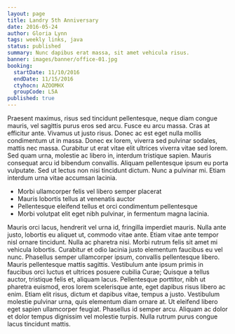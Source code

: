 ```yaml
---
layout: page
title: Landry 5th Anniversary
date: 2016-05-24
author: Gloria Lynn
tags: weekly links, java
status: published
summary: Nunc dapibus erat massa, sit amet vehicula risus.
banner: images/banner/office-01.jpg
booking:
  startDate: 11/10/2016
  endDate: 11/15/2016
  ctyhocn: AZOOMHX
  groupCode: L5A
published: true
---
```

Praesent maximus, risus sed tincidunt pellentesque, neque diam congue mauris, vel sagittis purus eros sed arcu. Fusce eu arcu massa. Cras at efficitur ante. Vivamus ut justo risus. Donec ac est eget nulla mollis condimentum ut in massa. Donec ex lorem, viverra sed pulvinar sodales, mattis nec massa. Curabitur ut erat vitae elit ultrices viverra vitae sed lorem. Sed quam urna, molestie ac libero in, interdum tristique sapien. Mauris consequat arcu id bibendum convallis. Aliquam pellentesque ipsum eu porta vulputate. Sed ut lectus non nisi tincidunt dictum. Nunc a pulvinar mi. Etiam interdum urna vitae accumsan lacinia.

* Morbi ullamcorper felis vel libero semper placerat
* Mauris lobortis tellus at venenatis auctor
* Pellentesque eleifend tellus et orci condimentum pellentesque
* Morbi volutpat elit eget nibh pulvinar, in fermentum magna lacinia.

Mauris orci lacus, hendrerit vel urna id, fringilla imperdiet mauris. Nulla ante justo, lobortis eu aliquet ut, commodo vitae ante. Etiam vitae ante tempor nisl ornare tincidunt. Nulla ac pharetra nisi. Morbi rutrum felis sit amet mi vehicula lobortis. Curabitur et odio lacinia justo elementum faucibus eu vel nunc. Phasellus semper ullamcorper ipsum, convallis pellentesque libero. Mauris pellentesque mattis sagittis. Vestibulum ante ipsum primis in faucibus orci luctus et ultrices posuere cubilia Curae;
Quisque a tellus auctor, tristique felis et, aliquam lacus. Pellentesque porttitor, nibh ut pharetra euismod, eros lorem scelerisque ante, eget dapibus risus libero ac enim. Etiam elit risus, dictum et dapibus vitae, tempus a justo. Vestibulum molestie pulvinar urna, quis elementum diam ornare at. Ut eleifend libero eget sapien ullamcorper feugiat. Phasellus id semper arcu. Aliquam ac dolor et dolor tempus dignissim vel molestie turpis. Nulla rutrum purus congue lacus tincidunt mattis.
